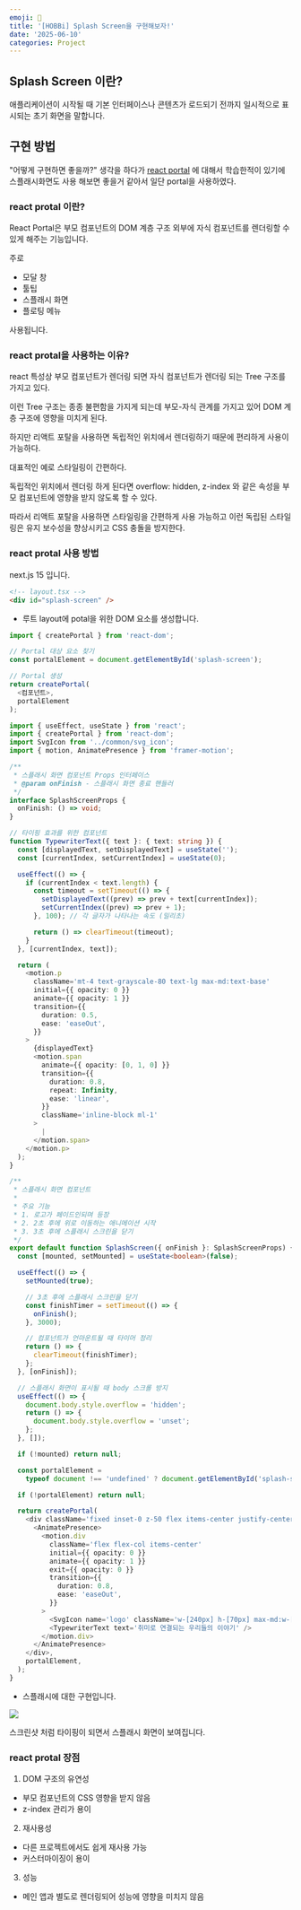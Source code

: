 ```yaml
---
emoji: 👀
title: '[HOBBi] Splash Screen을 구현해보자!'
date: '2025-06-10'
categories: Project
---
```


## Splash Screen 이란?

애플리케이션이 시작될 때 기본 인터페이스나 콘텐츠가 로드되기 전까지 일시적으로 표시되는 초기 화면을 말합니다.

## 구현 방법

"어떻게 구현하면 좋을까?" 생각을 하다가 [react portal](https://react.dev/reference/react-dom/createPortal) 에 대해서 학습한적이 있기에 스플래시화면도 사용 해보면 좋을거 같아서 일단 portal을 사용하였다.

### react protal 이란?

React Portal은 부모 컴포넌트의 DOM 계층 구조 외부에 자식 컴포넌트를 렌더링할 수 있게 해주는 기능입니다.

주로

- 모달 창
- 툴팁
- 스플래시 화면
- 플로팅 메뉴

사용됩니다.

### react protal을 사용하는 이유?

react 특성상 부모 컴포넌트가 렌더링 되면 자식 컴포넌트가 렌더링 되는 Tree 구조를 가지고 있다.

이런 Tree 구조는 종종 불편함을 가지게 되는데 부모-자식 관계를 가지고 있어 DOM 계층 구조에 영향을 미치게 된다.

하지만 리액트 포탈을 사용하면 독립적인 위치에서 렌더링하기 때문에 편리하게 사용이 가능하다.

대표적인 예로 스타일링이 간편하다.

독립적인 위치에서 렌더링 하게 된다면 overflow: hidden, z-index 와 같은 속성을 부모 컴포넌트에 영향을 받지 않도록 할 수 있다.

따라서 리액트 포탈을 사용하면 스타일링을 간편하게 사용 가능하고 이런 독립된 스타일링은 유지 보수성을 향상시키고 CSS 충돌을 방지한다.

### react protal 사용 방법

next.js 15 입니다.

```html
<!-- layout.tsx -->
<div id="splash-screen" />
```

- 루트 layout에 potal을 위한 DOM 요소를 생성합니다.

```typescript
import { createPortal } from 'react-dom';

// Portal 대상 요소 찾기
const portalElement = document.getElementById('splash-screen');

// Portal 생성
return createPortal(
  <컴포넌트>,
  portalElement
);
```

```typescript
import { useEffect, useState } from 'react';
import { createPortal } from 'react-dom';
import SvgIcon from '../common/svg_icon';
import { motion, AnimatePresence } from 'framer-motion';

/**
 * 스플래시 화면 컴포넌트 Props 인터페이스
 * @param onFinish - 스플래시 화면 종료 핸들러
 */
interface SplashScreenProps {
  onFinish: () => void;
}

// 타이핑 효과를 위한 컴포넌트
function TypewriterText({ text }: { text: string }) {
  const [displayedText, setDisplayedText] = useState('');
  const [currentIndex, setCurrentIndex] = useState(0);

  useEffect(() => {
    if (currentIndex < text.length) {
      const timeout = setTimeout(() => {
        setDisplayedText((prev) => prev + text[currentIndex]);
        setCurrentIndex((prev) => prev + 1);
      }, 100); // 각 글자가 나타나는 속도 (밀리초)

      return () => clearTimeout(timeout);
    }
  }, [currentIndex, text]);

  return (
    <motion.p
      className='mt-4 text-grayscale-80 text-lg max-md:text-base'
      initial={{ opacity: 0 }}
      animate={{ opacity: 1 }}
      transition={{
        duration: 0.5,
        ease: 'easeOut',
      }}
    >
      {displayedText}
      <motion.span
        animate={{ opacity: [0, 1, 0] }}
        transition={{
          duration: 0.8,
          repeat: Infinity,
          ease: 'linear',
        }}
        className='inline-block ml-1'
      >
        |
      </motion.span>
    </motion.p>
  );
}

/**
 * 스플래시 화면 컴포넌트
 *
 * 주요 기능
 * 1. 로고가 페이드인되며 등장
 * 2. 2초 후에 위로 이동하는 애니메이션 시작
 * 3. 3초 후에 스플래시 스크린을 닫기
 */
export default function SplashScreen({ onFinish }: SplashScreenProps) {
  const [mounted, setMounted] = useState<boolean>(false);

  useEffect(() => {
    setMounted(true);

    // 3초 후에 스플래시 스크린을 닫기
    const finishTimer = setTimeout(() => {
      onFinish();
    }, 3000);

    // 컴포넌트가 언마운트될 때 타이머 정리
    return () => {
      clearTimeout(finishTimer);
    };
  }, [onFinish]);

  // 스플래시 화면이 표시될 때 body 스크롤 방지
  useEffect(() => {
    document.body.style.overflow = 'hidden';
    return () => {
      document.body.style.overflow = 'unset';
    };
  }, []);

  if (!mounted) return null;

  const portalElement =
    typeof document !== 'undefined' ? document.getElementById('splash-screen') || document.body : null;

  if (!portalElement) return null;

  return createPortal(
    <div className='fixed inset-0 z-50 flex items-center justify-center bg-grayscale-0'>
      <AnimatePresence>
        <motion.div
          className='flex flex-col items-center'
          initial={{ opacity: 0 }}
          animate={{ opacity: 1 }}
          exit={{ opacity: 0 }}
          transition={{
            duration: 0.8,
            ease: 'easeOut',
          }}
        >
          <SvgIcon name='logo' className='w-[240px] h-[70px] max-md:w-[150px] max-md:h-[44px]' />
          <TypewriterText text='취미로 연결되는 우리들의 이야기' />
        </motion.div>
      </AnimatePresence>
    </div>,
    portalElement,
  );
}
```

- 스플래시에 대한 구현입니다.

![](01.png)

스크린샷 처럼 타이핑이 되면서 스플래시 화면이 보여집니다.

### react protal 장점

1. DOM 구조의 유연성

- 부모 컴포넌트의 CSS 영향을 받지 않음
- z-index 관리가 용이

2. 재사용성

- 다른 프로젝트에서도 쉽게 재사용 가능
- 커스터마이징이 용이

3. 성능

- 메인 앱과 별도로 렌더링되어 성능에 영향을 미치지 않음

```toc

```
